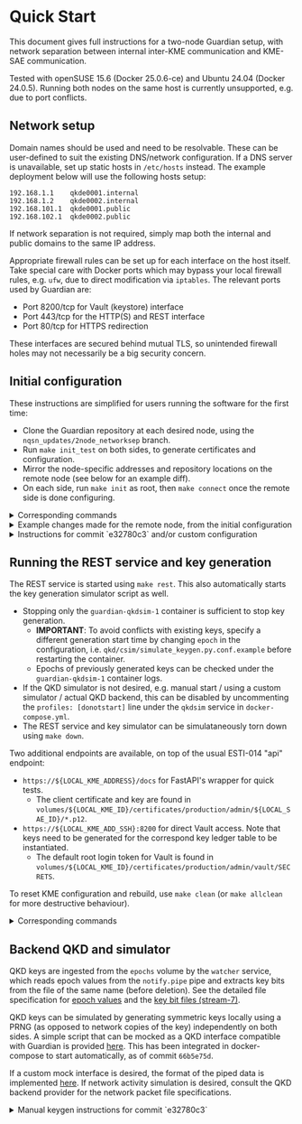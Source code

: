 # Quick Start

This document gives full instructions for a two-node Guardian setup, with network separation between internal inter-KME communication and KME-SAE communication.

Tested with openSUSE 15.6 (Docker 25.0.6-ce) and Ubuntu 24.04 (Docker 24.0.5). Running both nodes on the same host is currently unsupported, e.g. due to port conflicts.

## Network setup

Domain names should be used and need to be resolvable. These can be user-defined to suit the existing DNS/network configuration.
If a DNS server is unavailable, set up static hosts in `/etc/hosts` instead. The example deployment below will use the following hosts setup:

```
192.168.1.1    qkde0001.internal
192.168.1.2    qkde0002.internal
192.168.101.1  qkde0001.public
192.168.102.1  qkde0002.public
```

If network separation is not required, simply map both the internal and public domains to the same IP address.

Appropriate firewall rules can be set up for each interface on the host itself. Take special care with Docker ports which may bypass your local firewall rules, e.g. `ufw`, due to direct modification via `iptables`.
The relevant ports used by Guardian are:

* Port 8200/tcp for Vault (keystore) interface
* Port 443/tcp for the HTTP(S) and REST interface
* Port 80/tcp for HTTPS redirection

These interfaces are secured behind mutual TLS, so unintended firewall holes may not necessarily be a big security concern.

## Initial configuration

These instructions are simplified for users running the software for the first time:

- Clone the Guardian repository at each desired node, using the `nqsn_updates/2node_networksep` branch.
- Run `make init_test` on both sides, to generate certificates and configuration.
- Mirror the node-specific addresses and repository locations on the remote node (see below for an example diff).
- On each side, run `make init` as root, then `make connect` once the remote side is done configuring.

<details>
<summary>Corresponding commands</summary>

```bash
git clone -b nqsn_updates/2node_networksep git@github.com:s-fifteen-instruments/guardian.git
cd guardian
make init_test
vim Makefile  # edit the remote repository location (and node-specific IDs for the remote node)
sudo make init
make connect  # only once the remote is done with its init
```

</details>

<details>
<summary>Example changes made for the remote node, from the initial configuration</summary>

```diff
diff --git a/Makefile b/Makefile
index 368cc9b..93a5a61 100644
--- a/Makefile
+++ b/Makefile
@@ -23,18 +23,18 @@
# Location of local and remote KME's guardian git repository
# - For transferring REST client certificates for inter-KME communication.
# - Passwordless SSH access must be set up to the remote directory.
-export LOCAL_KME_ADDRESS  ?= qkde0002.public
-export REMOTE_KME_ADDRESS ?= qkde0001.public
-export LOCAL_KME_ADD_SSH  ?= qkde0002.internal
-export REMOTE_KME_ADD_SSH ?= qkde0001.internal
-export REMOTE_KME_DIR_SSH ?= qitlab@$(REMOTE_KME_ADD_SSH):~/programs/software/s-fifteen/guardian
+export LOCAL_KME_ADDRESS  ?= qkde0001.public
+export REMOTE_KME_ADDRESS ?= qkde0002.public
+export LOCAL_KME_ADD_SSH  ?= qkde0001.internal
+export REMOTE_KME_ADD_SSH ?= qkde0002.internal
+export REMOTE_KME_DIR_SSH ?= qitlab@$(REMOTE_KME_ADD_SSH):~/guardian

# Identity strings for QKDE and KME, with an initial local SAE bootstrapped, swap at remote
-export LOCAL_QKDE_ID  ?= QKDE0002
-export REMOTE_QKDE_ID ?= QKDE0001
-export LOCAL_KME_ID  ?= KME-S15-Guardian-002-Guardian
-export REMOTE_KME_ID ?= KME-S15-Guardian-001-Guardian
-export LOCAL_SAE_ID ?= SAE-S15-Test-002-sae1
+export LOCAL_QKDE_ID  ?= QKDE0001
+export REMOTE_QKDE_ID ?= QKDE0002
+export LOCAL_KME_ID  ?= KME-S15-Guardian-001-Guardian
+export REMOTE_KME_ID ?= KME-S15-Guardian-002-Guardian
+export LOCAL_SAE_ID ?= SAE-S15-Test-001-sae1

# Path used only for key comparison tests, *no need to modify* if not performing out-of-band tests
export LOCAL_KME_DIRPATH  ?= s-fifteen@$(LOCAL_KME_ADDRESS):~/code/guardian
```

</details>

<details>
<summary>Instructions for commit `e32780c3` and/or custom configuration</summary>

Run `./scripts/init_permissions.sh ${CURR_BRANCH_NAME}` as root to set required permissions for Vault.

Run `make generate_config`, and modify as much (or little) as desired.

Populate the certificates for the KME, under `common/kme-ca.cert.pem`, `common/kme-ca.key.pem` and `common/full-chain.cert.pem`.
  * Ensure that the `ROOT_CA_PASSWORD` variable in `CERTAUTH_SECRETS` matches that of the private key passphrase.
  * This will be used to provision the intermediate CA certificate used by Vault's PKI, which in turn manages client certificates for both internal services and SAEs.
  * If existing certificates are not available, run `make generate_sample_certs` to generate temporary certificates using [EasyRSA](https://github.com/OpenVPN/easy-rsa).

Edit the `Makefile` with the appropriate variables:
* `LOCAL_KME_ADDRESS` and `LOCAL_KME_ADD_SSH` correspond to the node's external and internal domain name.
* `REMOTE_KME_ADDRESS` and `REMOTE_KME_ADD_SSH` correspond to that of the remote node.
* `REMOTE_KME_DIR_SSH` points to the remote Guardian directory via SSH.
  * This is used for copying REST certificates for inter-KME access.
  * Passwordless SSH access is required (hint: `ssh-copy-id`), and used for non-interactive copies.

Some additional variables should not be edited (except when swapping at the remote node) for the 2-node test deployment:
* `LOCAL_QKDE_ID` and `REMOTE_QKDE_ID` identify the QKD backend entity tied to the corresponding node.
* `LOCAL_KME_ID`, `REMOTE_KME_ID` and `LOCAL_SAE_ID` ideally follows whichever user specification used.
* These need to align with the entries in the global connections file located at `volumes/connections`, in order for multi-node operation.
* Additional SAEs can be specified, and subsequently provisioned using Vault's PKI.
</details>

## Running the REST service and key generation

The REST service is started using `make rest`. This also automatically starts the key generation simulator script as well.

* Stopping only the `guardian-qkdsim-1` container is sufficient to stop key generation.
  * **IMPORTANT**: To avoid conflicts with existing keys, specify a different generation start time by changing `epoch` in the configuration, i.e. `qkd/csim/simulate_keygen.py.conf.example` before restarting the container.
  * Epochs of previously generated keys can be checked under the `guardian-qkdsim-1` container logs.
* If the QKD simulator is not desired, e.g. manual start / using a custom simulator / actual QKD backend, this can be disabled by uncommenting the `profiles: [donotstart]` line under the `qkdsim` service in `docker-compose.yml`.
* The REST service and key simulator can be simulataneously torn down using `make down`.

Two additional endpoints are available, on top of the usual ESTI-014 "api" endpoint:
* `https://${LOCAL_KME_ADDRESS}/docs` for FastAPI's wrapper for quick tests.
  * The client certificate and key are found in `volumes/${LOCAL_KME_ID}/certificates/production/admin/${LOCAL_SAE_ID}/*.p12`.
* `https://${LOCAL_KME_ADD_SSH}:8200` for direct Vault access. Note that keys need to be generated for the correspond key ledger table to be instantiated.
  * The default root login token for Vault is found in `volumes/${LOCAL_KME_ID}/certificates/production/admin/vault/SECRETS`.

To reset KME configuration and rebuild, use `make clean` (or `make allclean` for more destructive behaviour).

<details>
<summary>Corresponding commands</summary>

```bash
make rest
docker ps -a                       # check container status
docker logs -f guardian-qkdsim-1   # verify keys are generated
docker logs -f guardian-watcher-1  # verify keys are ingested
docker stop guardian-qkdsim-1      # stop key generation
make clean                         # teardown the KME
```

</details>


## Backend QKD and simulator

QKD keys are ingested from the `epochs` volume by the `watcher` service, which reads epoch values from the `notify.pipe` pipe and extracts key bits from the file of the same name (before deletion). See the detailed file specification for [epoch values](https://github.com/s-fifteen-instruments/qcrypto/blob/master/remotecrypto/epochdefinition) and the [key bit files (stream-7)](https://github.com/s-fifteen-instruments/qcrypto/blob/master/remotecrypto/filespec.txt).

QKD keys can be simulated by generating symmetric keys locally using a PRNG (as opposed to network copies of the key) independently on both sides. A simple script that can be mocked as a QKD interface compatible with Guardian is provided [here](https://github.com/s-fifteen-instruments/QKDServer/blob/master/scripts/simulate_keygen.py). This has been integrated in docker-compose to start automatically, as of commit `66b5e75d`.

If a custom mock interface is desired, the format of the piped data is implemented [here](https://github.com/s-fifteen-instruments/QKDServer/commit/978c1c03c6b545e89968dbe3b10893a1fde6a39b).
If network activity simulation is desired, consult the QKD backend provider for the network packet file specifications.

<details>
<summary>Manual keygen instructions for commit `e32780c3`</summary>

We run this script from within the `watcher` container (use `docker exec -it guardian-watcher-1 /bin/sh` to summon a shell):

```bash
# Pull key simulator script
wget https://raw.githubusercontent.com/s-fifteen-instruments/QKDServer/refs/heads/master/scripts/simulate_keygen.py
wget https://raw.githubusercontent.com/s-fifteen-instruments/QKDServer/refs/heads/master/scripts/simulate_keygen.py.default.conf

# Install dependencies
wget https://github.com/s-fifteen-instruments/fpfind/archive/refs/heads/main.zip
unzip main.zip
cd fpfind-main
pip3 install .
cd ..

# Run the key simulator
apk add vim
vim simulate_keygen.py.default.conf
#...
#localconn = QKDE0001    # swap as appropriate
#remoteconn = QKDE0002   # swap as appropriate
#seed = 1                # PRNG seed
#epoch = b1234567        # reference epoch to align key bits
#length = 10             # number of key files to concatenate, spaced every 0.536s (behaviour from our QKD backend)
#bitrate = 1000          # overall bitrate in bits/s
python3 simulate_keygen.py -vv  # run in background if needed, hint: bg/nohup
```

</details>
